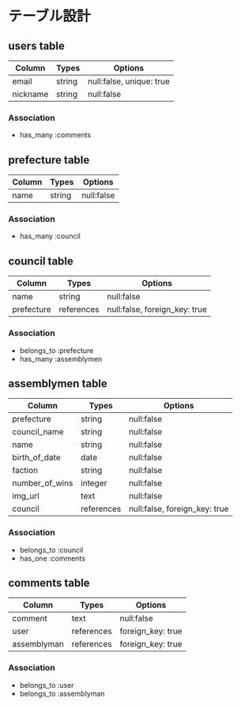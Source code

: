 # テーブル設計

## users table
|Column|Types|Options|
|-|-|-|
|email|string|null:false, unique: true|
|nickname|string|null:false|

### Association
- has_many :comments

## prefecture table
|Column|Types|Options|
|-|-|-|
|name|string|null:false|

### Association
- has_many :council

## council table
|Column|Types|Options|
|-|-|-|
|name|string|null:false|
|prefecture|references|null:false, foreign_key: true|

### Association
- belongs_to :prefecture
- has_many :assemblymen

## assemblymen table
|Column|Types|Options|
|-|-|-|
|prefecture|string|null:false|
|council_name|string|null:false|
|name|string|null:false|
|birth_of_date|date|null:false|
|faction|string|null:false|
|number_of_wins|integer|null:false|
|img_url|text|null:false|
|council|references|null:false, foreign_key: true|

### Association
- belongs_to :council
- has_one :comments

## comments table
|Column|Types|Options|
|-|-|-|
|comment|text|null:false|
|user|references|foreign_key: true|
|assemblyman|references|foreign_key: true|

### Association
- belongs_to :user
- belongs_to :assemblyman